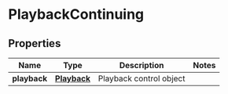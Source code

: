 
# PlaybackContinuing

## Properties
Name | Type | Description | Notes
------------ | ------------- | ------------- | -------------
**playback** | [**Playback**](Playback.md) | Playback control object | 



